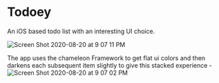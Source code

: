 

# Todoey

An iOS based todo list with an interesting UI choice. 

![Screen Shot 2020-08-20 at 9 07 11 PM](https://user-images.githubusercontent.com/59319489/90898955-352d1280-e395-11ea-85f0-0b7f87523bb7.png)

The app uses the chameleon Framework to get flat ui colors and then darkens each subsequent item slightly to give this stacked experience -
![Screen Shot 2020-08-20 at 9 07 02 PM](https://user-images.githubusercontent.com/59319489/90898957-352d1280-e395-11ea-8932-e2af79b0392c.png)

